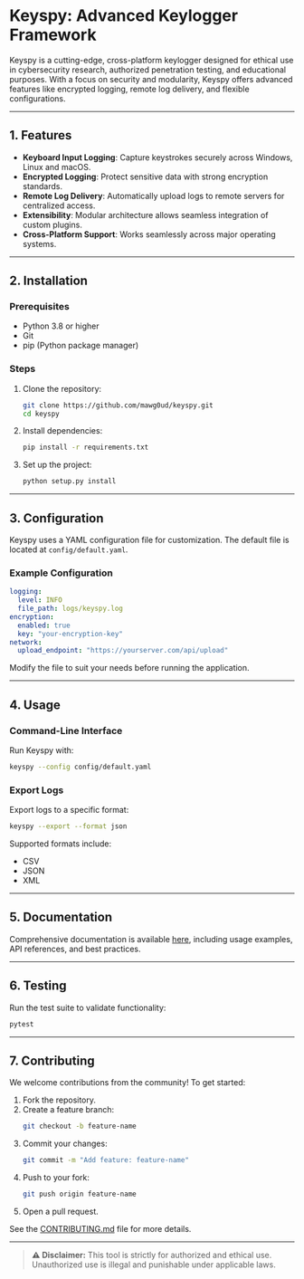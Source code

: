# Keyspy: Advanced Keylogger Framework

Keyspy is a cutting-edge, cross-platform keylogger designed for ethical use in cybersecurity research, authorized penetration testing, and educational purposes. With a focus on security and modularity, Keyspy offers advanced features like encrypted logging, remote log delivery, and flexible configurations.

---

## 1. Features

- **Keyboard Input Logging**: Capture keystrokes securely across Windows, Linux and macOS.
- **Encrypted Logging**: Protect sensitive data with strong encryption standards.
- **Remote Log Delivery**: Automatically upload logs to remote servers for centralized access.
- **Extensibility**: Modular architecture allows seamless integration of custom plugins.
- **Cross-Platform Support**: Works seamlessly across major operating systems.

---

## 2. Installation

### Prerequisites

- Python 3.8 or higher
- Git
- pip (Python package manager)

### Steps

1. Clone the repository:
   ```bash
   git clone https://github.com/mawg0ud/keyspy.git
   cd keyspy
   ```

2. Install dependencies:
   ```bash
   pip install -r requirements.txt
   ```

3. Set up the project:
   ```bash
   python setup.py install
   ```

---

## 3. Configuration

Keyspy uses a YAML configuration file for customization. The default file is located at `config/default.yaml`.

### Example Configuration

```yaml
logging:
  level: INFO
  file_path: logs/keyspy.log
encryption:
  enabled: true
  key: "your-encryption-key"
network:
  upload_endpoint: "https://yourserver.com/api/upload"
```

Modify the file to suit your needs before running the application.

---

## 4. Usage

### Command-Line Interface

Run Keyspy with:
```bash
keyspy --config config/default.yaml
```

### Export Logs

Export logs to a specific format:
```bash
keyspy --export --format json
```

Supported formats include:
- CSV
- JSON
- XML

---

## 5. Documentation

Comprehensive documentation is available [here](Documentation.md), including usage examples, API references, and best practices.

---

## 6. Testing

Run the test suite to validate functionality:
```bash
pytest
```

---

## 7. Contributing

We welcome contributions from the community! To get started:
1. Fork the repository.
2. Create a feature branch:
   ```bash
   git checkout -b feature-name
   ```
3. Commit your changes:
   ```bash
   git commit -m "Add feature: feature-name"
   ```
4. Push to your fork:
   ```bash
   git push origin feature-name
   ```
5. Open a pull request.

See the [CONTRIBUTING.md](docs/CONTRIBUTING.md) file for more details.

---

> **⚠️ Disclaimer:** This tool is strictly for authorized and ethical use. Unauthorized use is illegal and punishable under applicable laws.

